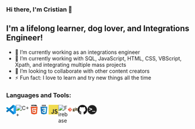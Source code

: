 ### Hi there, I'm Cristian 👋

## I'm a lifelong learner, dog lover, and Integrations Engineer!
- 🔭   I’m currently working as an integrations engineer
- 🌱   I’m currently working with SQL, JavaScript, HTML, CSS, VBScript, Xpath, and integrating multiple mass projects
- 👯   I’m looking to collaborate with other content creators 
- ⚡    Fun fact: I love to learn and try new things all the time

### Languages and Tools:

[<img align="left" alt="Visual Studio Code" width="26px" src="https://raw.githubusercontent.com/github/explore/80688e429a7d4ef2fca1e82350fe8e3517d3494d/topics/visual-studio-code/visual-studio-code.png" />][webdevplaylist]

[<img align="left" alt="C++" width="36px" src="https://cdn.freebiesupply.com/logos/thumbs/2x/c-logo.png" />][cpp]

[<img align="left" alt="HTML5" width="26px" src="https://raw.githubusercontent.com/github/explore/80688e429a7d4ef2fca1e82350fe8e3517d3494d/topics/html/html.png" />][webdevplaylist]

[<img align="left" alt="CSS3" width="26px" src="https://raw.githubusercontent.com/github/explore/80688e429a7d4ef2fca1e82350fe8e3517d3494d/topics/css/css.png" />][cssplaylist]

[<img align="left" alt="JavaScript" width="26px" src="https://raw.githubusercontent.com/github/explore/80688e429a7d4ef2fca1e82350fe8e3517d3494d/topics/javascript/javascript.png" />][jsplaylist]

[<img align="left" alt="Firebase" width="26px" src="https://firebase.google.com/downloads/brand-guidelines/PNG/logo-vertical.png" />][webdevplaylist]

[<img align="left" alt="Git" width="26px" src="https://raw.githubusercontent.com/github/explore/80688e429a7d4ef2fca1e82350fe8e3517d3494d/topics/git/git.png" />][webdevplaylist]

[<img align="left" alt="GitHub" width="26px" src="https://raw.githubusercontent.com/github/explore/78df643247d429f6cc873026c0622819ad797942/topics/github/github.png" />][webdevplaylist]
[<img align="left" alt="HTML5" width="26px" src="https://raw.githubusercontent.com/github/explore/80688e429a7d4ef2fca1e82350fe8e3517d3494d/topics/terminal/terminal.png" />][webdevplaylist]
<br />

<!-- ### Connect with me: -->
<!-- [<img align="left" alt="Cristian | LinkedIn" width="22px" src="https://cdn.jsdelivr.net/npm/simple-icons@v3/icons/linkedin.svg" />][linkedin]
 -->
<br />

[website]: https://www.google.com/
[cpp]:https://www.google.com/
[linkedin]: https://www.google.com/
[facebook]: https://www.google.com/
[twitter]: https://www.google.com/
[youtube]: https://www.google.com/
[webdevplaylist]: https://www.google.com/
[jsplaylist]: https://www.google.com/
[cssplaylist]: https://www.google.com/
[reactplaylist]: https://www.google.com/
